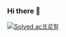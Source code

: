 ### Hi there 👋

[![Solved.ac프로필](http://mazassumnida.wtf/api/v2/generate_badge?boj=kimcomcom)](https://solved.ac/kimcomcom)  
